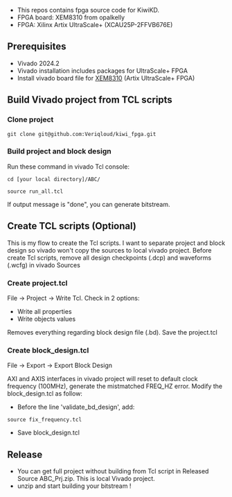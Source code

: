 - This repos contains fpga source code for KiwiKD.
- FPGA board: XEM8310 from opalkelly
- FPGA: Xilinx Artix UltraScale+ (XCAU25P-2FFVB676E)
## Prerequisites
- Vivado 2024.2
- Vivado installation includes packages for UltraScale+ FPGA
- Install vivado board file for [XEM8310](https://docs.opalkelly.com/xem8310/vivado-board-file/) (Artix UltraScale+ FPGA)
## Build Vivado project from TCL scripts
### Clone project
```
git clone git@github.com:Veriqloud/kiwi_fpga.git
```
### Build project and block design 
Run these command in vivado Tcl console:
```
cd [your local directory]/ABC/
```
```
source run_all.tcl
```
If output message is "done", you can generate bitstream.
## Create TCL scripts (Optional)
This is my flow to create the Tcl scripts. I want to separate project and block design so vivado won't copy the sources to local vivado project.
Before create Tcl scripts, remove all design checkpoints (.dcp) and waveforms (.wcfg) in vivado Sources
### Create project.tcl
File -> Project -> Write Tcl. Check in 2 options:
- Write all properties
- Write objects values

Removes everything regarding block design file (.bd). Save the project.tcl
### Create block_design.tcl
File -> Export -> Export Block Design

AXI and AXIS interfaces in vivado project will reset to default clock frequency (100MHz), generate the mistmatched FREQ_HZ error.
Modify the block_design.tcl as follow:

- Before the line 'validate_bd_design', add:
```
source fix_frequency.tcl
```
- Save block_design.tcl
## Release
- You can get full project without building from Tcl script in Released Source ABC_Prj.zip. This is local Vivado project.
- unzip and start building your bitstream !

